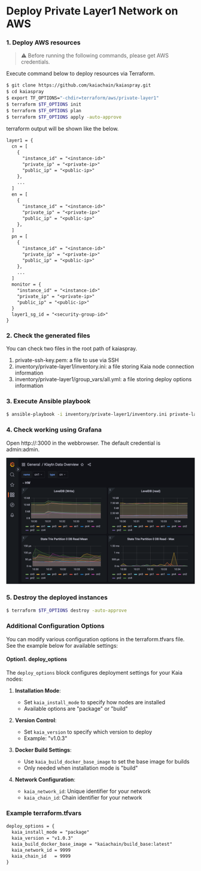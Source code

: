 # Deploy Private Layer1 Network on AWS

### 1. Deploy AWS resources
> :warning: Before running the following commands, please get AWS credentials.

Execute command below to deploy resources via Terraform.
```bash
$ git clone https://github.com/kaiachain/kaiaspray.git
$ cd kaiaspray
$ export TF_OPTIONS="-chdir=terraform/aws/private-layer1"
$ terraform $TF_OPTIONS init
$ terraform $TF_OPTIONS plan
$ terraform $TF_OPTIONS apply -auto-approve
```

terraform output will be shown like the below.
```hcl
layer1 = {
  cn = [
    {
      "instance_id" = "<instance-id>"
      "private_ip" = "<private-ip>"
      "public_ip" = "<public-ip>"
    },
    ...
  ]
  en = [
    {
      "instance_id" = "<instance-id>"
      "private_ip" = "<private-ip>"
      "public_ip" = "<public-ip>"
    },
  ]
  pn = [
    {
      "instance_id" = "<instance-id>"
      "private_ip" = "<private-ip>"
      "public_ip" = "<public-ip>"
    },
    ...
  ]
  monitor = {
    "instance_id" = "<instance-id>"
    "private_ip" = "<private-ip>"
    "public_ip" = "<public-ip>"
  }
  layer1_sg_id = "<security-group-id>"
}
```

### 2. Check the generated files
You can check two files in the root path of kaiaspray.
1. private-ssh-key.pem: a file to use via SSH
2. inventory/private-layer1/inventory.ini: a file storing Kaia node connection information
3. inventory/private-layer1/group_vars/all.yml: a file storing deploy options information

### 3. Execute Ansible playbook
```bash
$ ansible-playbook -i inventory/private-layer1/inventory.ini private-layer1.yaml
```

### 4. Check working using Grafana
Open http://<monitor-public-ip>:3000 in the webbrowser. The default credential is admin:admin.

![Image](docs/img/grafana.png?raw=true)

### 5. Destroy the deployed instances
```bash
$ terraform $TF_OPTIONS destroy -auto-approve
```

### Additional Configuration Options

You can modify various configuration options in the terraform.tfvars file. See the example below for available settings:

#### Option1. deploy_options

The `deploy_options` block configures deployment settings for your Kaia nodes:

1. **Installation Mode**:
   - Set `kaia_install_mode` to specify how nodes are installed
   - Available options are "package" or "build"

2. **Version Control**:
   - Set `kaia_version` to specify which version to deploy
   - Example: "v1.0.3"

3. **Docker Build Settings**:
   - Use `kaia_build_docker_base_image` to set the base image for builds
   - Only needed when installation mode is "build"

4. **Network Configuration**:
   - `kaia_network_id`: Unique identifier for your network
   - `kaia_chain_id`: Chain identifier for your network

### Example terraform.tfvars
```
deploy_options = {
  kaia_install_mode = "package"
  kaia_version = "v1.0.3"
  kaia_build_docker_base_image = "kaiachain/build_base:latest"
  kaia_network_id = 9999
  kaia_chain_id   = 9999
}
```
